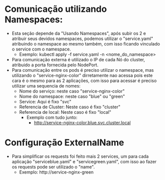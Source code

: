 # Comunicação utilizando Namespaces:
- Esta seção depende da "Usando Namespaces", após subir os 2 e atribuir seus devidos namespaces, podemos utilizar o "service.yaml" atribuindo o namespace ao mesmo também, com isso ficando vinculado o service com o namespace.
    - Exemplo: kubectl apply -f service.yaml -n <nome_do_namespace>
- Para comunicação externa é utilizado o IP de cada Nó do cluster, atribuido a porta fornecida pelo NodePort.
- Para comunicação entre os pods é preciso utilizar o namespace, mas utilizando o "service-nginx-color" dirretamente nao acessa pois este cara é o mesmo para as 2 aplicações, com isso para acessar é preciso utilizar uma sequencia de nomes:
    - Nome do serviço: neste caso "service-nginx-color"
    - Nome do namespace: neste caso "blue" ou "green"
    - Service: Aqui é fixo "svc"
    - Referencia de Cluster: Neste caso é fixo "cluster"
    - Referencia de local: Neste caso é fixo "local"
        - Exemplo com tudo junto:
            - http://service-nginx-color.blue.svc.cluster.local

# Configuração ExternalName
- Para simplificar os requests foi feito mais 2 services, um para cada aplicação "serviceblue.yaml" e "servicegreen.yaml", com isso ao fazer os requests pode ser utilizado o "name".
    - Exemplo: http://service-nginx-green
